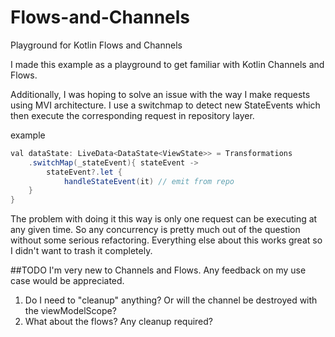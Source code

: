 # Flows-and-Channels
Playground for Kotlin Flows and Channels

I made this example as a playground to get familiar with Kotlin Channels and Flows.

Additionally, I was hoping to solve an issue with the way I make requests using MVI architecture. I use a switchmap to detect new StateEvents which then execute the corresponding request in repository layer.

example
```java
val dataState: LiveData<DataState<ViewState>> = Transformations
    .switchMap(_stateEvent){ stateEvent ->
        stateEvent?.let {
            handleStateEvent(it) // emit from repo
    }
}
```
The problem with doing it this way is only one request can be executing at any given time. So any concurrency is pretty much out of the question without some serious refactoring. Everything else about this works great so I didn't want to trash it completely.

##TODO
I'm very new to Channels and Flows. Any feedback on my use case would be appreciated.
1. Do I need to "cleanup" anything? Or will the channel be destroyed with the viewModelScope?
2. What about the flows? Any cleanup required?
